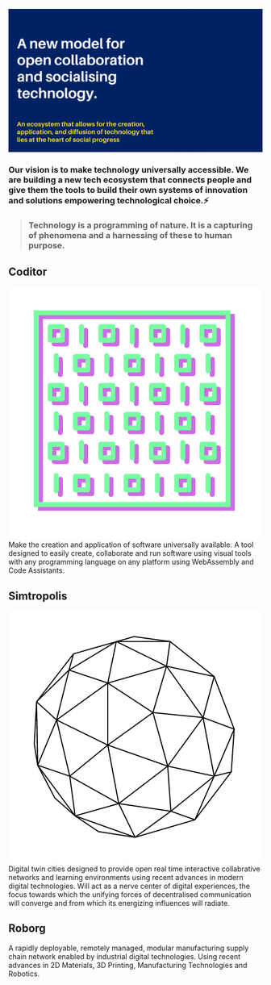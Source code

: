 
![Intro](/profile/Socialtech.gif)
### Our vision is to make technology universally accessible. We are building a new tech ecosystem that connects people and give them the tools to build their own systems of innovation and solutions empowering technological choice.⚡
> ### Technology is a programming of nature. It is a capturing of phenomena and a harnessing of these to human purpose.
## Coditor
![Coditor](/profile/8.png)
Make the creation and application of software universally available. A tool designed to easily create, collaborate and run software using visual tools with any programming language on any platform using WebAssembly and Code Assistants.
## Simtropolis
![Simtropolis](/profile/7.png) 
Digital twin cities designed to provide open real time interactive collabrative networks and learning environments using recent advances in modern digital technologies. Will act as a nerve center of digital experiences, the focus towards which the unifying forces of decentralised communication will converge and from which its energizing influences will radiate.
## Roborg
A rapidly deployable, remotely managed, modular manufacturing supply chain network enabled by industrial digital technologies. Using recent advances in 2D Materials, 3D Printing, Manufacturing Technologies and Robotics.
